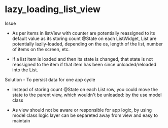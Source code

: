 # lazy_loading_list_view

Issue
- As per items in listView with counter are potentially reassigned to its default value as its storing count @State on each ListWidget, List are potentially lazily-loaded, depending on the os, length of the list, number of items on the screen, etc.

- If a list item is loaded and then its state is changed, that state is not reassigned to the item if that item has been since unloaded/reloaded into the List.

Solution - To persist data for one app cycle
- Instead of storing count @State on each List row, you could move the state to the parent view, which wouldn't be unloaded: by the use model class

- As view should not be aware or responsible for app logic, by using model class logic layer can be separeted away from view and easy to maintain